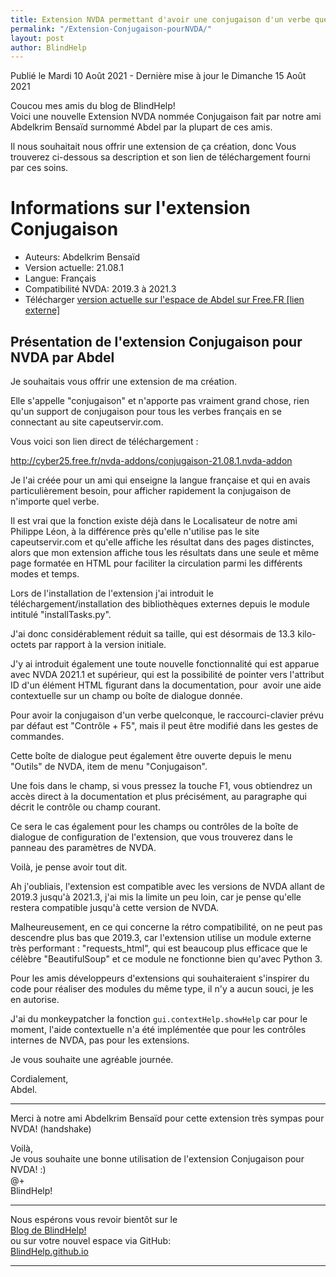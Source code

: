 ```yaml
---
title: Extension NVDA permettant d'avoir une conjugaison d'un verbe quelconque
permalink: "/Extension-Conjugaison-pourNVDA/"
layout: post
author: BlindHelp
---
```


<footer>Publié le Mardi 10 Août 2021 - Dernière mise à jour le Dimanche 15 Août 2021</footer>


Coucou mes amis du blog de BlindHelp!    
Voici une nouvelle Extension NVDA nommée Conjugaison fait par notre ami   Abdelkrim Bensaïd surnommé Abdel par la plupart de ces amis.    

Il nous souhaitait nous offrir une extension de ça création, donc Vous trouverez ci-dessous sa description et son lien de téléchargement fourni par ces soins.    

# Informations sur l'extension Conjugaison #

* Auteurs: Abdelkrim Bensaïd
* Version actuelle: 21.08.1
* Langue: Français
* Compatibilité NVDA: 2019.3 à 2021.3
* Télécharger [version actuelle sur l'espace de Abdel sur Free.FR [lien externe]](http://cyber25.free.fr/nvda-addons/conjugaison-21.08.1.nvda-addon)

## Présentation de l'extension Conjugaison pour NVDA par Abdel ##

Je souhaitais vous offrir une extension de ma création.    

Elle s'appelle "conjugaison" et n'apporte pas vraiment grand chose, rien qu'un support de conjugaison pour tous les verbes français en se connectant au site capeutservir.com.    

Vous voici son lien direct de téléchargement :    

<http://cyber25.free.fr/nvda-addons/conjugaison-21.08.1.nvda-addon>

Je l'ai créée pour un ami qui enseigne la langue française et qui en avais particulièrement besoin, pour afficher rapidement la conjugaison de n'importe quel verbe.    

Il est vrai que la fonction existe déjà dans le Localisateur de notre ami Philippe Léon, à la différence près qu'elle n'utilise pas le site capeutservir.com et qu'elle affiche les résultat dans des pages distinctes, alors que mon extension affiche tous les résultats dans une seule et même page formatée en HTML pour faciliter la circulation parmi les différents modes et temps.    

Lors de l'installation de l'extension j'ai introduit le téléchargement/installation des  bibliothèques externes depuis le module intitulé "installTasks.py".

J'ai donc considérablement réduit sa taille, qui est désormais de 13.3 kilo-octets par rapport à la version initiale.

J'y ai introduit également une toute nouvelle fonctionnalité qui est apparue avec NVDA 2021.1 et supérieur, qui est la possibilité de pointer vers l'attribut ID d'un élément HTML figurant dans la documentation, pour  avoir une aide contextuelle sur un champ ou boîte de dialogue donnée.    

Pour avoir la conjugaison d'un verbe quelconque, le raccourci-clavier prévu par défaut est "Contrôle + F5", mais il peut être modifié dans les  gestes de commandes.    

Cette boîte de dialogue peut également être ouverte depuis le menu "Outils" de NVDA, item de menu "Conjugaison".    

Une fois dans le champ, si vous pressez la touche F1, vous obtiendrez un  accès direct à la documentation et plus précisément, au paragraphe qui décrit le contrôle ou champ courant.    

Ce sera le cas également pour les champs ou contrôles de la boîte de dialogue de configuration de l'extension, que vous trouverez dans le panneau des paramètres de NVDA.    

Voilà, je pense avoir tout dit.    

Ah j'oubliais, l'extension est compatible avec les versions de NVDA allant de 2019.3 jusqu'à 2021.3, j'ai mis la limite un peu loin, car je pense qu'elle restera compatible jusqu'à cette version de NVDA.    

Malheureusement, en ce qui concerne la rétro compatibilité, on ne peut pas descendre plus bas que 2019.3, car l'extension utilise un module externe très performant : "requests_html", qui est beaucoup plus efficace que le célèbre "BeautifulSoup" et ce module ne fonctionne bien qu'avec Python 3.    

Pour les amis développeurs d'extensions qui souhaiteraient s'inspirer du code pour réaliser des modules du même type, il n'y a aucun souci, je  les en autorise.    

J'ai du monkeypatcher la fonction `gui.contextHelp.showHelp` car pour le moment, l'aide contextuelle n'a été implémentée que pour les contrôles internes de NVDA, pas pour les extensions.    

Je vous souhaite une agréable journée.    

Cordialement,    
Abdel.    

---

Merci à notre ami Abdelkrim Bensaïd pour cette extension très sympas pour NVDA! (handshake)    

Voilà,    
Je vous souhaite une bonne utilisation de l'extension Conjugaison pour NVDA! :)    
@+    
BlindHelp!    

---

Nous espérons vous revoir bientôt sur le      
[Blog de BlindHelp!](http://blindhelp.blogspot.fr/)                    
ou sur  votre nouvel espace via GitHub:                     
[BlindHelp.github.io](https://blindhelp.github.io)                    

---